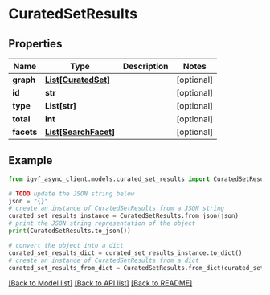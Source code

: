 # CuratedSetResults


## Properties

Name | Type | Description | Notes
------------ | ------------- | ------------- | -------------
**graph** | [**List[CuratedSet]**](CuratedSet.md) |  | [optional] 
**id** | **str** |  | [optional] 
**type** | **List[str]** |  | [optional] 
**total** | **int** |  | [optional] 
**facets** | [**List[SearchFacet]**](SearchFacet.md) |  | [optional] 

## Example

```python
from igvf_async_client.models.curated_set_results import CuratedSetResults

# TODO update the JSON string below
json = "{}"
# create an instance of CuratedSetResults from a JSON string
curated_set_results_instance = CuratedSetResults.from_json(json)
# print the JSON string representation of the object
print(CuratedSetResults.to_json())

# convert the object into a dict
curated_set_results_dict = curated_set_results_instance.to_dict()
# create an instance of CuratedSetResults from a dict
curated_set_results_from_dict = CuratedSetResults.from_dict(curated_set_results_dict)
```
[[Back to Model list]](../README.md#documentation-for-models) [[Back to API list]](../README.md#documentation-for-api-endpoints) [[Back to README]](../README.md)


